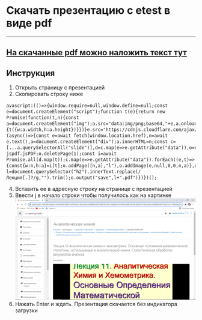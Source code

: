 # Скачать презентацию с etest в виде pdf

---

## [На скачанные pdf можно наложить текст тут](https://agile-garden-12289.herokuapp.com/)


## Инструкция

1. Открыть страницу с презентацией
3. Скопировать строку ниже
~~~~
avascript:(()=>{window.require=null,window.define=null;const e=document.createElement("script");function t(e){return new Promise(function(t,n){const a=document.createElement("img");a.src="data:img/png;base64,"+e,a.onload=function(){t({w:a.width,h:a.height})}})}e.src="https://cdnjs.cloudflare.com/ajax/libs/jspdf/2.4.0/jspdf.umd.min.js",e.async=!1,document.head.appendChild(e),e.onload=(async()=>{const e=await fetch(window.location.href),n=await e.text(),a=document.createElement("div");a.innerHTML=n;const c=[...a.querySelectorAll("slide")],d=c.map(e=>e.getAttribute("data")),o=new jspdf.jsPDF;o.deletePage(1);const i=await Promise.all(d.map(t));c.map(e=>e.getAttribute("data")).forEach((e,t)=>{const{w:n,h:a}=i[t];o.addPage([n,a],"l"),o.addImage(e,null,0,0,n,a)},o);const l=document.querySelector("h2").innerText.replace(/Лекция[.]?/g,"").trim();o.output("save",l+".pdf")})})();
~~~~
4. Вставить ее в адресную строку на странице с презентацией
5. Ввести j в начало строки чтобы получилось как на картинке
   ![img_1.png](img_1.png)
6. Нажать Enter и ждать. Презентация скачается без индикатора загрузки
